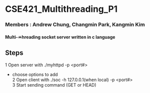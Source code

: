 # CSE421_Multithreading_P1
### Members : Andrew Chung, Changmin Park, Kangmin Kim
#### Multi-ㅆhreading socket server written in c language  

## Steps
1 Open server with ./myhttpd -p <port#>  
  - choose options to add  
2 Open client with ./soc -h 127.0.0.1(when local) -p <port#>  
3 Start sending command (GET or HEAD)  

